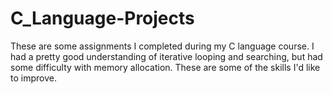 # C_Language-Projects
These are some assignments I completed during my C language course. 
I had a pretty good understanding of iterative looping and searching, but had some difficulty with memory allocation. 
These are some of the skills I'd like to improve. 
